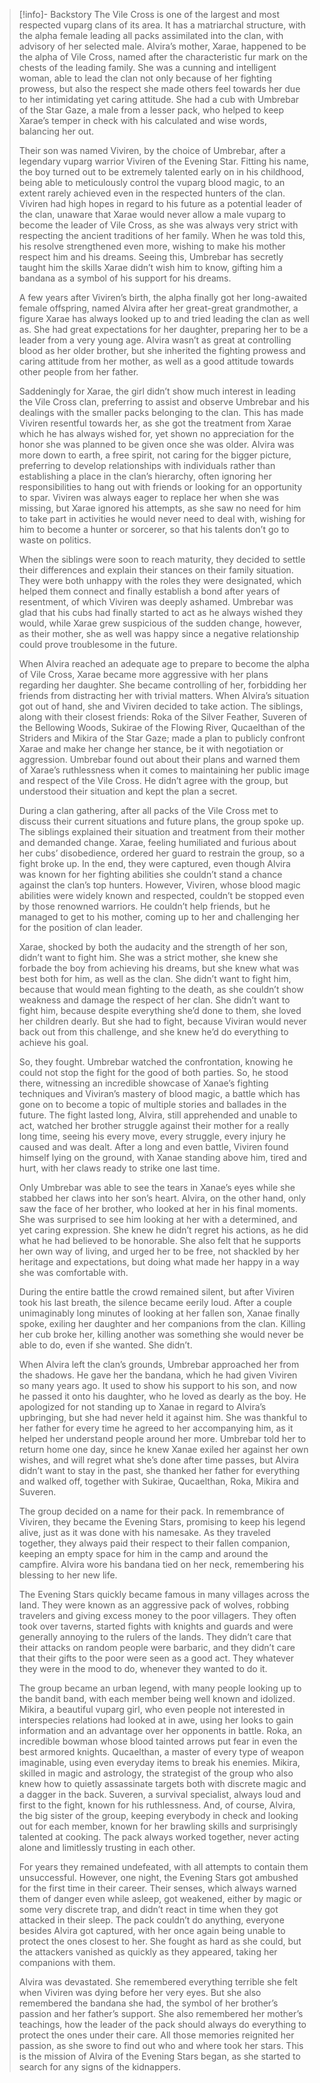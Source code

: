 >[!info]- Backstory
>The Vile Cross is one of the largest and most respected vuparg clans of its area. It has a matriarchal structure, with the alpha female leading all packs assimilated into the clan, with advisory of her selected male. Alvira’s mother, Xarae, happened to be the alpha of Vile Cross, named after the characteristic fur mark on the chests of the leading family. She was a cunning and intelligent woman, able to lead the clan not only because of her fighting prowess, but also the respect she made others feel towards her due to her intimidating yet caring attitude. She had a cub with Umbrebar of the Star Gaze, a male from a lesser pack, who helped to keep Xarae’s temper in check with his calculated and wise words, balancing her out. 
>
>Their son was named Viviren, by the choice of Umbrebar, after a legendary vuparg warrior Viviren of the Evening Star. Fitting his name, the boy turned out to be extremely talented early on in his childhood, being able to meticulously control the vuparg blood magic, to an extent rarely achieved even in the respected hunters of the clan. Viviren had high hopes in regard to his future as a potential leader of the clan, unaware that Xarae would never allow a male vuparg to become the leader of Vile Cross, as she was always very strict with respecting the ancient traditions of her family. When he was told this, his resolve strengthened even more, wishing to make his mother respect him and his dreams. Seeing this, Umbrebar has secretly taught him the skills Xarae didn’t wish him to know, gifting him a bandana as a symbol of his support for his dreams.
>
>A few years after Viviren’s birth, the alpha finally got her long-awaited female offspring, named Alvira after her great-great grandmother, a figure Xarae has always looked up to and tried leading the clan as well as. She had great expectations for her daughter, preparing her to be a leader from a very young age. Alvira wasn’t as great at controlling blood as her older brother, but she inherited the fighting prowess and caring attitude from her mother, as well as a good attitude towards other people from her father. 
>
>Saddeningly for Xarae, the girl didn’t show much interest in leading the Vile Cross clan, preferring to assist and observe Umbrebar and his dealings with the smaller packs belonging to the clan. This has made Viviren resentful towards her, as she got the treatment from Xarae which he has always wished for, yet shown no appreciation for the honor she was planned to be given once she was older. Alvira was more down to earth, a free spirit, not caring for the bigger picture, preferring to develop relationships with individuals rather than establishing a place in the clan’s hierarchy, often ignoring her responsibilities to hang out with friends or looking for an opportunity to spar. Viviren was always eager to replace her when she was missing, but Xarae ignored his attempts, as she saw no need for him to take part in activities he would never need to deal with, wishing for him to become a hunter or sorcerer, so that his talents don’t go to waste on politics. 
>
>When the siblings were soon to reach maturity, they decided to settle their differences and explain their stances on their family situation. They were both unhappy with the roles they were designated, which helped them connect and finally establish a bond after years of resentment, of which Viviren was deeply ashamed. Umbrebar was glad that his cubs had finally started to act as he always wished they would, while Xarae grew suspicious of the sudden change, however, as their mother, she as well was happy since a negative relationship could prove troublesome in the future. 
>
>When Alvira reached an adequate age to prepare to become the alpha of Vile Cross, Xarae became more aggressive with her plans regarding her daughter. She became controlling of her, forbidding her friends from distracting her with trivial matters. When Alvira’s situation got out of hand, she and Viviren decided to take action. The siblings, along with their closest friends: Roka of the Silver Feather, Suveren of the Bellowing Woods, Sukirae of the Flowing River, Qucaelthan of the Striders and Mikira of the Star Gaze; made a plan to publicly confront Xarae and make her change her stance, be it with negotiation or aggression. Umbrebar found out about their plans and warned them of Xarae’s ruthlessness when it comes to maintaining her public image and respect of the Vile Cross. He didn’t agree with the group, but understood their situation and kept the plan a secret.
>
>During a clan gathering, after all packs of the Vile Cross met to discuss their current situations and future plans, the group spoke up. The siblings explained their situation and treatment from their mother and demanded change. Xarae, feeling humiliated and furious about her cubs’ disobedience, ordered her guard to restrain the group, so a fight broke up. In the end, they were captured, even though Alvira was known for her fighting abilities she couldn’t stand a chance against the clan’s top hunters. However, Viviren, whose blood magic abilities were widely known and respected, couldn’t be stopped even by those renowned warriors. He couldn’t help friends, but he managed to get to his mother, coming up to her and challenging her for the position of clan leader. 
>
>Xarae, shocked by both the audacity and the strength of her son, didn’t want to fight him. She was a strict mother, she knew she forbade the boy from achieving his dreams, but she knew what was best both for him, as well as the clan. She didn’t want to fight him, because that would mean fighting to the death, as she couldn’t show weakness and damage the respect of her clan. She didn’t want to fight him, because despite everything she’d done to them, she loved her children dearly. But she had to fight, because Viviran would never back out from this challenge, and she knew he’d do everything to achieve his goal. 
>
>So, they fought. Umbrebar watched the confrontation, knowing he could not stop the fight for the good of both parties. So, he stood there, witnessing an incredible showcase of Xanae’s fighting techniques and Viviran’s mastery of blood magic, a battle which has gone on to become a topic of multiple stories and ballades in the future. The fight lasted long, Alvira, still apprehended and unable to act, watched her brother struggle against their mother for a really long time, seeing his every move, every struggle, every injury he caused and was dealt. After a long and even battle, Viviren found himself lying on the ground, with Xanae standing above him, tired and hurt, with her claws ready to strike one last time.
>
>Only Umbrebar was able to see the tears in Xanae’s eyes while she stabbed her claws into her son’s heart. Alvira, on the other hand, only saw the face of her brother, who looked at her in his final moments. She was surprised to see him looking at her with a determined, and yet caring expression. She knew he didn’t regret his actions, as he did what he had believed to be honorable. She also felt that he supports her own way of living, and urged her to be free, not shackled by her heritage and expectations, but doing what made her happy in a way she was comfortable with. 
>
>During the entire battle the crowd remained silent, but after Viviren took his last breath, the silence became eerily loud. After a couple unimaginably long minutes of looking at her fallen son, Xanae finally spoke, exiling her daughter and her companions from the clan. Killing her cub broke her, killing another was something she would never be able to do, even if she wanted. She didn’t. 
>
>When Alvira left the clan’s grounds, Umbrebar approached her from the shadows. He gave her the bandana, which he had given Viviren so many years ago. It used to show his support to his son, and now he passed it onto his daughter, who he loved as dearly as the boy. He apologized for not standing up to Xanae in regard to Alvira’s upbringing, but she had never held it against him. She was thankful to her father for every time he agreed to her accompanying him, as it helped her understand people around her more. Umbrebar told her to return home one day, since he knew Xanae exiled her against her own wishes, and will regret what she’s done after time passes, but Alvira didn’t want to stay in the past, she thanked her father for everything and walked off, together with Sukirae, Qucaelthan, Roka, Mikira and Suveren.
>
>The group decided on a name for their pack. In remembrance of Viviren, they became the Evening Stars, promising to keep his legend alive, just as it was done with his namesake. As they traveled together, they always paid their respect to their fallen companion, keeping an empty space for him in the camp and around the campfire. Alvira wore his bandana tied on her neck, remembering his blessing to her new life.
>
>The Evening Stars quickly became famous in many villages across the land. They were known as an aggressive pack of wolves, robbing travelers and giving excess money to the poor villagers. They often took over taverns, started fights with knights and guards and were generally annoying to the rulers of the lands. They didn’t care that their attacks on random people were barbaric, and they didn’t care that their gifts to the poor were seen as a good act. They whatever they were in the mood to do, whenever they wanted to do it. 
>
>The group became an urban legend, with many people looking up to the bandit band, with each member being well known and idolized. Mikira, a beautiful vuparg girl, who even people not interested in interspecies relations had looked at in awe, using her looks to gain information and an advantage over her opponents in battle. Roka, an incredible bowman whose blood tainted arrows put fear in even the best armored knights. Qucaelthan, a master of every type of weapon imaginable, using even everyday items to break his enemies. Mikira, skilled in magic and astrology, the strategist of the group who also knew how to quietly assassinate targets both with discrete magic and a dagger in the back. Suveren, a survival specialist, always loud and first to the fight, known for his ruthlessness. And, of course, Alvira, the big sister of the group, keeping everybody in check and looking out for each member, known for her brawling skills and surprisingly talented at cooking. The pack always worked together, never acting alone and limitlessly trusting in each other.
>
>For years they remained undefeated, with all attempts to contain them unsuccessful. However, one night, the Evening Stars got ambushed for the first time in their career. Their senses, which always warned them of danger even while asleep, got weakened, either by magic or some very discrete trap, and didn’t react in time when they got attacked in their sleep. The pack couldn’t do anything, everyone besides Alvira got captured, with her once again being unable to protect the ones closest to her. She fought as hard as she could, but the attackers vanished as quickly as they appeared, taking her companions with them.
>
>Alvira was devastated. She remembered everything terrible she felt when Viviren was dying before her very eyes. But she also remembered the bandana she had, the symbol of her brother’s passion and her father’s support. She also remembered her mother’s teachings, how the leader of the pack should always do everything to protect the ones under their care. All those memories reignited her passion, as she swore to find out who and where took her stars. This is the mission of Alvira of the Evening Stars began, as she started to search for any signs of the kidnappers.
